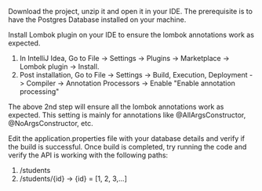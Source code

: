Download the project, unzip it and open it in your IDE.
The prerequisite is to have the Postgres Database installed on your machine.

Install Lombok plugin on your IDE to ensure the lombok annotations work as expected.
1. In IntelliJ Idea, Go to File -> Settings -> Plugins -> Marketplace -> Lombok plugin -> Install.
2. Post installation, Go to File -> Settings -> Build, Execution, Deployment -> Compiler -> Annotation Processors -> Enable "Enable annotation processing"

The above 2nd step will ensure all the lombok annotations work as expected. This setting is mainly for annotations like @AllArgsConstructor, @NoArgsConstructor, etc.

Edit the application.properties file with your database details and verify if the build is successful.
Once build is completed, try running the code and verify the API is working with the following paths:
1. /students
2. /students/{id}  -> {id} = [1, 2, 3,...]
